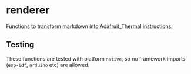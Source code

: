 # renderer

Functions to transform markdown into Adafruit_Thermal instructions.

## Testing

These functions are tested with platform `native`, so no framework imports (`esp-idf`, `arduino` etc) are allowed.